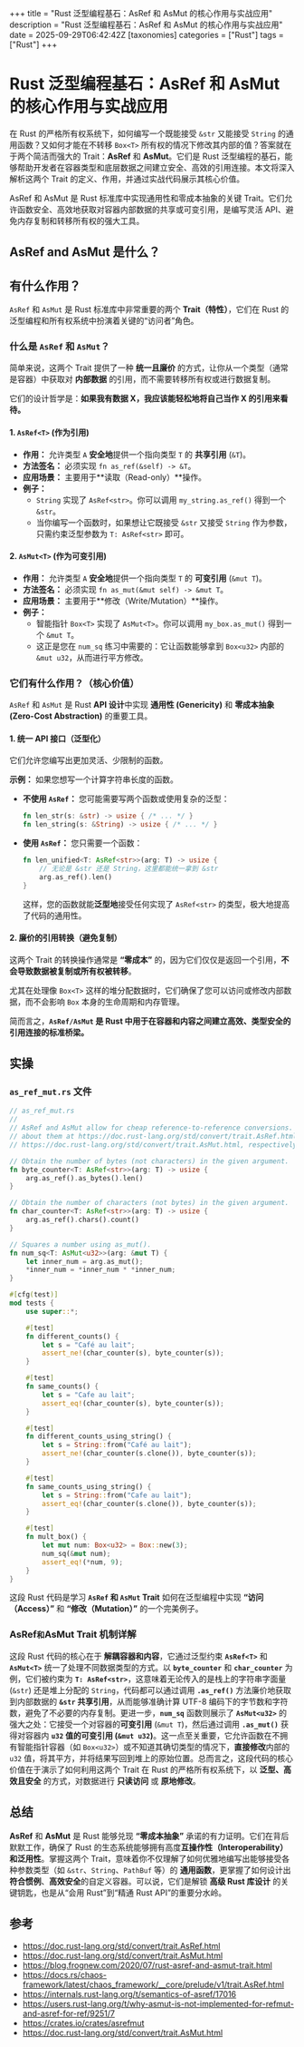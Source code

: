 +++
title = "Rust 泛型编程基石：AsRef 和 AsMut 的核心作用与实战应用"
description = "Rust 泛型编程基石：AsRef 和 AsMut 的核心作用与实战应用"
date = 2025-09-29T06:42:42Z
[taxonomies]
categories = ["Rust"]
tags = ["Rust"]
+++

<!-- more -->

# Rust 泛型编程基石：AsRef 和 AsMut 的核心作用与实战应用

在 Rust 的严格所有权系统下，如何编写一个既能接受 `&str` 又能接受 `String` 的通用函数？又如何才能在不转移 `Box<T>` 所有权的情况下修改其内部的值？答案就在于两个简洁而强大的 Trait：**AsRef** 和 **AsMut**。它们是 Rust 泛型编程的基石，能够帮助开发者在容器类型和底层数据之间建立安全、高效的引用连接。本文将深入解析这两个 Trait 的定义、作用，并通过实战代码展示其核心价值。

AsRef 和 AsMut 是 Rust 标准库中实现通用性和零成本抽象的关键 Trait。它们允许函数安全、高效地获取对容器内部数据的共享或可变引用，是编写灵活 API、避免内存复制和转移所有权的强大工具。

## AsRef and AsMut  是什么？

## 有什么作用？

`AsRef` 和 `AsMut` 是 Rust 标准库中非常重要的两个 **Trait（特性）**，它们在 Rust 的泛型编程和所有权系统中扮演着关键的“访问者”角色。

### 什么是 `AsRef` 和 `AsMut`？

简单来说，这两个 Trait 提供了一种 **统一且廉价** 的方式，让你从一个类型（通常是容器）中获取对 **内部数据** 的引用，而不需要转移所有权或进行数据复制。

它们的设计哲学是：**如果我有数据 X，我应该能轻松地将自己当作 X 的引用来看待。**

#### 1. `AsRef<T>` (作为引用)

- **作用：** 允许类型 `A` **安全地**提供一个指向类型 `T` 的 **共享引用** (`&T`)。
- **方法签名：** 必须实现 `fn as_ref(&self) -> &T`。
- **应用场景：** 主要用于**读取（Read-only）**操作。
- **例子：**
  - `String` 实现了 `AsRef<str>`。你可以调用 `my_string.as_ref()` 得到一个 `&str`。
  - 当你编写一个函数时，如果想让它既接受 `&str` 又接受 `String` 作为参数，只需约束泛型参数为 `T: AsRef<str>` 即可。

#### 2. `AsMut<T>` (作为可变引用)

- **作用：** 允许类型 `A` **安全地**提供一个指向类型 `T` 的 **可变引用** (`&mut T`)。
- **方法签名：** 必须实现 `fn as_mut(&mut self) -> &mut T`。
- **应用场景：** 主要用于**修改（Write/Mutation）**操作。
- **例子：**
  - 智能指针 `Box<T>` 实现了 `AsMut<T>`。你可以调用 `my_box.as_mut()` 得到一个 `&mut T`。
  - 这正是您在 `num_sq` 练习中需要的：它让函数能够拿到 `Box<u32>` 内部的 `&mut u32`，从而进行平方修改。

### 它们有什么作用？（核心价值）

`AsRef` 和 `AsMut` 是 Rust **API 设计**中实现 **通用性 (Genericity)** 和 **零成本抽象 (Zero-Cost Abstraction)** 的重要工具。

#### 1. 统一 API 接口（泛型化）

它们允许您编写出更加灵活、少限制的函数。

**示例：** 如果您想写一个计算字符串长度的函数。

- **不使用 `AsRef`：** 您可能需要写两个函数或使用复杂的泛型：

  ```rust
  fn len_str(s: &str) -> usize { /* ... */ }
  fn len_string(s: &String) -> usize { /* ... */ }
  ```

- **使用 `AsRef`：** 您只需要一个函数：

  ```rust
  fn len_unified<T: AsRef<str>>(arg: T) -> usize {
      // 无论是 &str 还是 String，这里都能统一拿到 &str
      arg.as_ref().len()
  }
  ```

  这样，您的函数就能**泛型地**接受任何实现了 `AsRef<str>` 的类型，极大地提高了代码的通用性。

#### 2. 廉价的引用转换（避免复制）

这两个 Trait 的转换操作通常是 **“零成本”** 的，因为它们仅仅是返回一个引用，**不会导致数据被复制或所有权被转移**。

尤其在处理像 `Box<T>` 这样的堆分配数据时，它们确保了您可以访问或修改内部数据，而不会影响 `Box` 本身的生命周期和内存管理。

简而言之，**`AsRef/AsMut` 是 Rust 中用于在容器和内容之间建立高效、类型安全的引用连接的标准桥梁。**

## 实操

### `as_ref_mut.rs` 文件

```rust
// as_ref_mut.rs
//
// AsRef and AsMut allow for cheap reference-to-reference conversions. Read more
// about them at https://doc.rust-lang.org/std/convert/trait.AsRef.html and
// https://doc.rust-lang.org/std/convert/trait.AsMut.html, respectively.

// Obtain the number of bytes (not characters) in the given argument.
fn byte_counter<T: AsRef<str>>(arg: T) -> usize {
    arg.as_ref().as_bytes().len()
}

// Obtain the number of characters (not bytes) in the given argument.
fn char_counter<T: AsRef<str>>(arg: T) -> usize {
    arg.as_ref().chars().count()
}

// Squares a number using as_mut().
fn num_sq<T: AsMut<u32>>(arg: &mut T) {
    let inner_num = arg.as_mut();
    *inner_num = *inner_num * *inner_num;
}

#[cfg(test)]
mod tests {
    use super::*;

    #[test]
    fn different_counts() {
        let s = "Café au lait";
        assert_ne!(char_counter(s), byte_counter(s));
    }

    #[test]
    fn same_counts() {
        let s = "Cafe au lait";
        assert_eq!(char_counter(s), byte_counter(s));
    }

    #[test]
    fn different_counts_using_string() {
        let s = String::from("Café au lait");
        assert_ne!(char_counter(s.clone()), byte_counter(s));
    }

    #[test]
    fn same_counts_using_string() {
        let s = String::from("Cafe au lait");
        assert_eq!(char_counter(s.clone()), byte_counter(s));
    }

    #[test]
    fn mult_box() {
        let mut num: Box<u32> = Box::new(3);
        num_sq(&mut num);
        assert_eq!(*num, 9);
    }
}

```

这段 Rust 代码是学习 **`AsRef` 和 `AsMut` Trait** 如何在泛型编程中实现 **“访问（Access）”** 和 **“修改（Mutation）”** 的一个完美例子。

### AsRef` 和 `AsMut Trait 机制详解

这段 Rust 代码的核心在于 **解耦容器和内容**，它通过泛型约束 **`AsRef<T>`** 和 **`AsMut<T>`** 统一了处理不同数据类型的方式。以 **`byte_counter`** 和 **`char_counter`** 为例，它们被约束为 **`T: AsRef<str>`**，这意味着无论传入的是栈上的字符串字面量 (`&str`) 还是堆上分配的 `String`，代码都可以通过调用 **`.as_ref()`** 方法廉价地获取到内部数据的 **`&str` 共享引用**，从而能够准确计算 UTF-8 编码下的字节数和字符数，避免了不必要的内存复制。更进一步，**`num_sq`** 函数则展示了 **`AsMut<u32>`** 的强大之处：它接受一个对容器的**可变引用** (`&mut T`)，然后通过调用 **`.as_mut()`** 获得对容器内 **`u32` 值的可变引用 (`&mut u32`)**。这一点至关重要，它允许函数在不拥有智能指针容器（如 `Box<u32>`）或不知道其确切类型的情况下，**直接修改**内部的 `u32` 值，将其平方，并将结果写回到堆上的原始位置。总而言之，这段代码的核心价值在于演示了如何利用这两个 Trait 在 Rust 的严格所有权系统下，以 **泛型、高效且安全** 的方式，对数据进行 **只读访问** 或 **原地修改**。

## 总结

**AsRef** 和 **AsMut** 是 Rust 能够兑现 **“零成本抽象”** 承诺的有力证明。它们在背后默默工作，确保了 Rust 的生态系统能够拥有高度**互操作性（Interoperability）**和**泛用性**。掌握这两个 Trait，意味着你不仅理解了如何优雅地编写出能够接受各种参数类型（如 `&str`、`String`、`PathBuf` 等）的 **通用函数**，更掌握了如何设计出**符合惯例**、**高效安全**的自定义容器。可以说，它们是解锁 **高级 Rust 库设计** 的关键钥匙，也是从“会用 Rust”到“精通 Rust API”的重要分水岭。

## 参考

- <https://doc.rust-lang.org/std/convert/trait.AsRef.html>
- <https://doc.rust-lang.org/std/convert/trait.AsMut.html>
- <https://blog.frognew.com/2020/07/rust-asref-and-asmut-trait.html>
- <https://docs.rs/chaos-framework/latest/chaos_framework/__core/prelude/v1/trait.AsRef.html>
- <https://internals.rust-lang.org/t/semantics-of-asref/17016>
- <https://users.rust-lang.org/t/why-asmut-is-not-implemented-for-refmut-and-asref-for-ref/9251/7>
- <https://crates.io/crates/asrefmut>
- <https://doc.rust-lang.org/std/convert/trait.AsMut.html>
